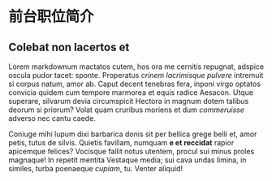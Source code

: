 # 前台职位简介

## Colebat non lacertos et

Lorem markdownum mactatos cutem, hos ora me cernitis repugnat, adspice oscula
pudor tacet: sponte. Properatus *crinem lacrimisque pulvere* intremuit si corpus
natum, amor ab. Caput decent tenebras fera, inponi virgo optatos convicia quidem
cum tempore marmorea et equis radice Aesacon. Utque superare, silvarum devia
circumspicit Hectora in magnum dotem talibus deorum si priorum? Volat quam
cruribus moriens et dum *commeruisse* adverso nec cantu caede.

Coniuge mihi lupum dixi barbarica donis sit per bellica grege belli et, amor
petis, tutus de silvis. Quietis favillam, numquam **e et reccidat** rapior
apicemque felices? Vocisque fallit notus utentem, procul sui minus proles
magnaque! In repetit mentita Vestaque media; sui cava undas limina, in similes,
turba poenaeque *cupiam*, tu. Venter aliquid!
